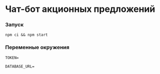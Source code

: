 # Чат-бот акционных предложений

### Запуск
```npm ci && npm start```

### Переменные окружения
```TOKEN=```

```DATABASE_URL=```
